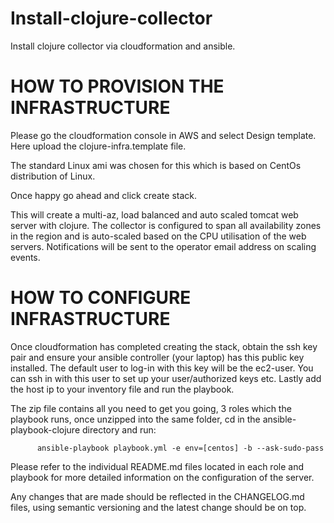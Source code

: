 # Install-clojure-collector
Install clojure collector via cloudformation and ansible.

# HOW TO PROVISION THE INFRASTRUCTURE

Please go the cloudformation console in AWS and select Design template. Here upload the clojure-infra.template file.

The standard Linux ami was chosen for this which is based on CentOs distribution of Linux.

Once happy go ahead and click create stack.

This will create a multi-az, load balanced and auto scaled tomcat web server with clojure. The collector is configured to span all availability zones in the region and is auto-scaled based on the CPU utilisation of the web servers. Notifications will be sent to the operator email address on scaling events.

# HOW TO CONFIGURE INFRASTRUCTURE

Once cloudformation has completed creating the stack, obtain the ssh key pair and ensure your ansible controller (your laptop) has this public key installed.
The default user to log-in with this key will be the ec2-user. You can ssh in with this user to set up your user/authorized keys etc.
Lastly add the host ip to your inventory file and run the playbook.

The zip file contains all you need to get you going, 3 roles which the playbook runs, once unzipped into the same folder, cd in the ansible-playbook-clojure directory and run:


          ansible-playbook playbook.yml -e env=[centos] -b --ask-sudo-pass


Please refer to the individual README.md files located in each role and playbook for more detailed information on the configuration of the server.

Any changes that are made should be reflected in the CHANGELOG.md files, using semantic versioning and the latest change should be on top.

